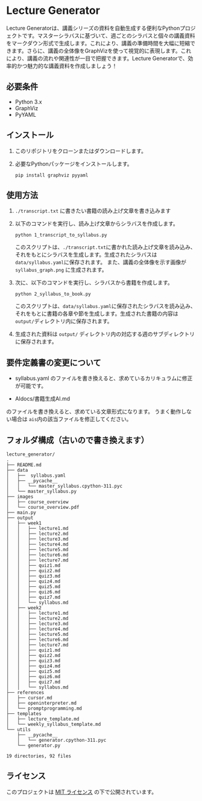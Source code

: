 # Lecture Generator

Lecture Generatorは、講義シリーズの資料を自動生成する便利なPythonプロジェクトです。マスターシラバスに基づいて、週ごとのシラバスと個々の講義資料をマークダウン形式で生成します。これにより、講義の準備時間を大幅に短縮できます。さらに、講義の全体像をGraphVizを使って視覚的に表現します。これにより、講義の流れや関連性が一目で把握できます。Lecture Generatorで、効率的かつ魅力的な講義資料を作成しましょう！

## 必要条件

- Python 3.x
- GraphViz
- PyYAML

## インストール

1. このリポジトリをクローンまたはダウンロードします。

2. 必要なPythonパッケージをインストールします。
   ```
   pip install graphviz pyyaml
   ```

## 使用方法

1. `./transcript.txt` に書きたい書籍の読み上げ文章を書き込みます
2. 以下のコマンドを実行し、読み上げ文章からシラバスを作成します。
   ```
   python 1_transcript_to_syllabus.py
   ```
   このスクリプトは、`./transcript.txt`に書かれた読み上げ文章を読み込み、それをもとにシラバスを生成します。生成されたシラバスは`data/syllabus.yaml`に保存されます。
   また、講義の全体像を示す画像が `syllabus_graph.png` に生成されます。

3. 次に、以下のコマンドを実行し、シラバスから書籍を作成します。
   ```
   python 2_syllabus_to_book.py
   ```
   このスクリプトは、`data/syllabus.yaml`に保存されたシラバスを読み込み、それをもとに書籍の各章や節を生成します。生成された書籍の内容は`output/`ディレクトリ内に保存されます。


4. 生成された資料は `output/` ディレクトリ内の対応する週のサブディレクトリに保存されます。

## 要件定義書の変更について

- syllabus.yaml 
のファイルを書き換えると、求めているカリキュラムに修正が可能です。

- AIdocs/書籍生成AI.md

のファイルを書き換えると、求めている文章形式になります。
うまく動作しない場合は `ais`内の該当ファイルを修正してください。



## フォルダ構成（古いので書き換えます）

```
lecture_generator/
.
├── README.md
├── data
│   ├──  syllabus.yaml
│   ├── __pycache__
│   │   └── master_syllabus.cpython-311.pyc
│   └── master_syllabus.py
├── images
│   ├── course_overview
│   └── course_overview.pdf
├── main.py
├── output
│   ├── week1
│   │   ├── lecture1.md
│   │   ├── lecture2.md
│   │   ├── lecture3.md
│   │   ├── lecture4.md
│   │   ├── lecture5.md
│   │   ├── lecture6.md
│   │   ├── lecture7.md
│   │   ├── quiz1.md
│   │   ├── quiz2.md
│   │   ├── quiz3.md
│   │   ├── quiz4.md
│   │   ├── quiz5.md
│   │   ├── quiz6.md
│   │   ├── quiz7.md
│   │   └── syllabus.md
│   ├── week2
│   │   ├── lecture1.md
│   │   ├── lecture2.md
│   │   ├── lecture3.md
│   │   ├── lecture4.md
│   │   ├── lecture5.md
│   │   ├── lecture6.md
│   │   ├── lecture7.md
│   │   ├── quiz1.md
│   │   ├── quiz2.md
│   │   ├── quiz3.md
│   │   ├── quiz4.md
│   │   ├── quiz5.md
│   │   ├── quiz6.md
│   │   ├── quiz7.md
│   │   └── syllabus.md
├── references
│   ├── cursor.md
│   ├── openinterpreter.md
│   └── promptprogramming.md
├── templates
│   ├── lecture_template.md
│   └── weekly_syllabus_template.md
└── utils
    ├── __pycache__
    │   └── generator.cpython-311.pyc
    └── generator.py

19 directories, 92 files

```

## ライセンス

このプロジェクトは [MIT ライセンス](LICENSE) の下で公開されています。

